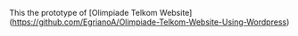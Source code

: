 This the prototype of [Olimpiade Telkom Website] (https://github.com/EgrianoA/Olimpiade-Telkom-Website-Using-Wordpress)
